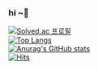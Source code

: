 ### hi ~👋
[![Solved.ac
프로필](http://mazassumnida.wtf/api/v2/generate_badge?boj=dnddl8280)](https://solved.ac/dnddl8280) <br />
[![Top Langs](https://github-readme-stats.vercel.app/api/top-langs/?username=hwinkr&layout=compact)](https://github.com/anuraghazra/github-readme-stats) <br />
[![Anurag's GitHub stats](https://github-readme-stats.vercel.app/api?username=hwinkr&show_icons=true)](https://github.com/anuraghazra/github-readme-stats) <br /> 
[![Hits](https://hits.seeyoufarm.com/api/count/incr/badge.svg?url=https%3A%2F%2Fgithub.com%2Fhwinkr&count_bg=%23E06C8A&title_bg=%23555555&icon=&icon_color=%23E7E7E7&title=hits&edge_flat=false)](https://hits.seeyoufarm.com)
